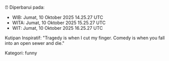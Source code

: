 ⏰ Diperbarui pada:
- WIB: Jumat, 10 Oktober 2025 14.25.27 UTC
- WITA: Jumat, 10 Oktober 2025 15.25.27 UTC
- WIT: Jumat, 10 Oktober 2025 16.25.27 UTC

Kutipan Inspiratif:
"Tragedy is when I cut my finger. Comedy is when you fall into an open sewer and die."


Kategori: funny

